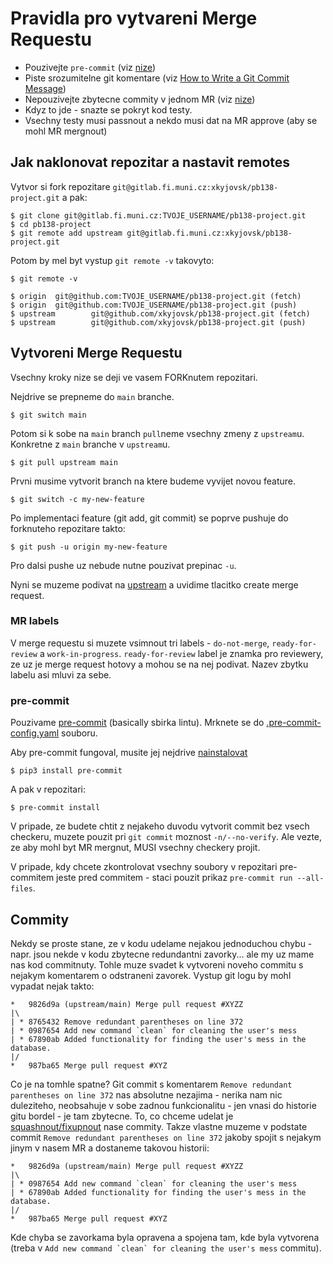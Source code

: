 # Pravidla pro vytvareni Merge Requestu

- Pouzivejte `pre-commit` (viz [nize](#pre-commit))
- Piste srozumitelne git komentare (viz [How to Write a Git Commit Message](https://cbea.ms/git-commit/))
- Nepouzivejte zbytecne commity v jednom MR (viz [nize](#commity))
- Kdyz to jde - snazte se pokryt kod testy.
- Vsechny testy musi passnout a nekdo musi dat na MR approve (aby se mohl MR mergnout)

## Jak naklonovat repozitar a nastavit remotes

Vytvor si fork repozitare `git@gitlab.fi.muni.cz:xkyjovsk/pb138-project.git` a pak:

    $ git clone git@gitlab.fi.muni.cz:TVOJE_USERNAME/pb138-project.git
    $ cd pb138-project
    $ git remote add upstream git@gitlab.fi.muni.cz:xkyjovsk/pb138-project.git

Potom by mel byt vystup `git remote -v` takovyto:

    $ git remote -v

    $ origin  git@github.com:TVOJE_USERNAME/pb138-project.git (fetch)
    $ origin  git@github.com:TVOJE_USERNAME/pb138-project.git (push)
    $ upstream        git@github.com/xkyjovsk/pb138-project.git (fetch)
    $ upstream        git@github.com/xkyjovsk/pb138-project.git (push)

## Vytvoreni Merge Requestu

Vsechny kroky nize se deji ve vasem FORKnutem repozitari.

Nejdrive se prepneme do `main` branche.

    $ git switch main

Potom si k sobe na `main` branch `pull`neme vsechny zmeny z `upstream`u. Konkretne z `main` branche v `upstream`u.

    $ git pull upstream main

Prvni musime vytvorit branch na ktere budeme vyvijet novou feature.

    $ git switch -c my-new-feature

Po implementaci feature (git add, git commit) se poprve pushuje do forknuteho repozitare takto:

    $ git push -u origin my-new-feature

Pro dalsi pushe uz nebude nutne pouzivat prepinac `-u`.

Nyni se muzeme podivat na [upstream](https://gitlab.fi.muni.cz/xkyjovsk/pb138-project/-/merge_requests) a uvidime tlacitko create merge request.

### MR labels

V merge requestu si muzete vsimnout tri labels - `do-not-merge`, `ready-for-review` a `work-in-progress`.
`ready-for-review` label je znamka pro reviewery, ze uz je merge request hotovy a mohou se na nej podivat. Nazev zbytku labelu asi mluvi za sebe.

### pre-commit

Pouzivame [pre-commit](https://pre-commit.com/) (basically sbirka lintu). Mrknete se do [.pre-commit-config.yaml](.pre-commit-config.yaml) souboru.

Aby pre-commit fungoval, musite jej nejdrive [nainstalovat](https://pre-commit.com/#installation)

    $ pip3 install pre-commit

A pak v repozitari:

    $ pre-commit install

V pripade, ze budete chtit z nejakeho duvodu vytvorit commit bez vsech checkeru, muzete pouzit pri `git commit` moznost `-n/--no-verify`. Ale vezte, ze aby mohl byt MR mergnut, MUSI vsechny checkery projit.

V pripade, kdy chcete zkontrolovat vsechny soubory v repozitari pre-commitem jeste pred commitem - staci pouzit prikaz `pre-commit run --all-files`.

## Commity

Nekdy se proste stane, ze v kodu udelame nejakou jednoduchou chybu - napr. jsou nekde v kodu zbytecne redundantni zavorky... ale my uz mame nas kod commitnuty. Tohle muze svadet k vytvoreni noveho commitu s nejakym komentarem o odstraneni zavorek. Vystup git logu by mohl vypadat nejak takto:

    *   9826d9a (upstream/main) Merge pull request #XYZZ
    |\
    | * 8765432 Remove redundant parentheses on line 372
    | * 0987654 Add new command `clean` for cleaning the user's mess
    | * 67890ab Added functionality for finding the user's mess in the database.
    |/
    *   987ba65 Merge pull request #XYZ

Co je na tomhle spatne? Git commit s komentarem `Remove redundant parentheses on line 372` nas absolutne nezajima - nerika nam nic duleziteho, neobsahuje v sobe zadnou funkcionalitu - jen vnasi do historie gitu bordel - je tam zbytecne. To, co chceme udelat je [squashnout/fixupnout](https://www.mikulskibartosz.name/git-fixup-explained/) nase commity. Takze vlastne muzeme v podstate commit `Remove redundant parentheses on line 372` jakoby spojit s nejakym jinym v nasem MR a dostaneme takovou historii:

    *   9826d9a (upstream/main) Merge pull request #XYZZ
    |\
    | * 0987654 Add new command `clean` for cleaning the user's mess
    | * 67890ab Added functionality for finding the user's mess in the database.
    |/
    *   987ba65 Merge pull request #XYZ

Kde chyba se zavorkama byla opravena a spojena tam, kde byla vytvorena (treba v `` Add new command `clean` for cleaning the user's mess `` commitu).
